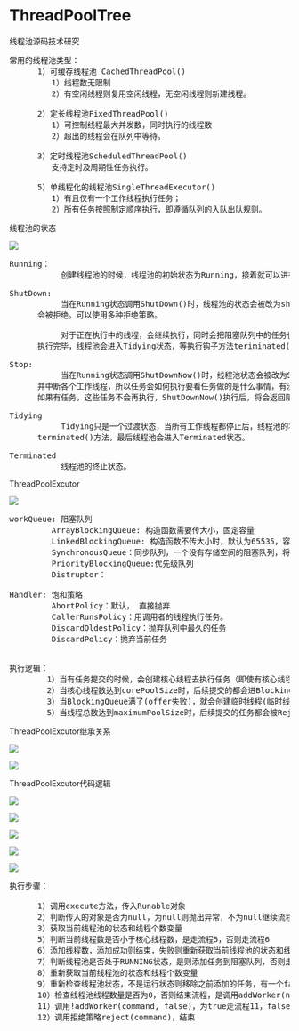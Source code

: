 # ThreadPoolTree
线程池源码技术研究

<pre>
常用的线程池类型：
      1）可缓存线程池 CachedThreadPool()
         1）线程数无限制
         2）有空闲线程则复用空闲线程，无空闲线程则新建线程。
        
      2）定长线程池FixedThreadPool()
         1）可控制线程最大并发数，同时执行的线程数
         2）超出的线程会在队列中等待。

      3）定时线程池ScheduledThreadPool()
         支持定时及周期性任务执行。

      5）单线程化的线程池SingleThreadExecutor()
         1）有且仅有一个工作线程执行任务；
         2）所有任务按照制定顺序执行，即遵循队列的入队出队规则。
</pre>


线程池的状态

![](https://i.imgur.com/Pnj5gHo.png)

<pre>
Running：
           创建线程池的时候，线程池的初始状态为Running，接着就可以进行提交任务执行了。

ShutDown:
           当在Running状态调用ShutDown()时，线程池的状态会被改为shutdown，这时候，submit任务
      会被拒绝。可以使用多种拒绝策略。

           对于正在执行中的线程，会继续执行，同时会把阻塞队列中的任务也一并执行完毕，等到全部任务
      执行完毕，线程池会进入Tidying状态，等执行钩子方法teriminated()之后，整个线程池完全终止。

Stop:
           当在Running状态调用ShutDownNow()时，线程池状态会被改为Stop()，这时候，submit任务会被拒绝，
      并中断各个工作线程，所以任务会如何执行要看任务做的是什么事情，有没有处理中断异常。而阻塞队列
      如果有任务，这些任务不会再执行，ShutDownNow()执行后，将会返回阻塞队列中的未执行的任务列表。

Tidying
           Tidying只是一个过渡状态，当所有工作线程都停止后，线程池的状态会进入Tidying状态，然后执行一个
      terminated()方法，最后线程池会进入Terminated状态。

Terminated
           线程池的终止状态。
</pre>


ThreadPoolExcutor

![](https://i.imgur.com/2oKhIrM.png)

<pre>
workQueue: 阻塞队列
         ArrayBlockingQueue: 构造函数需要传大小，固定容量
         LinkedBlockingQueue: 构造函数不传大小时，默认为65535，容易造成内存耗尽。
         SynchronousQueue：同步队列，一个没有存储空间的阻塞队列，将任务同步交给工作线程
         PriorityBlockingQueue:优先级队列
         Distruptor：

Handler: 饱和策略
         AbortPolicy：默认， 直接抛弃
         CallerRunsPolicy：用调用者的线程执行任务。
         DiscardOldestPolicy：抛弃队列中最久的任务
         DiscardPolicy：抛弃当前任务


执行逻辑：
        1）当有任务提交的时候，会创建核心线程去执行任务（即使有核心线程空闲仍会创建）；
        2）当核心线程数达到corePoolSize时，后续提交的都会进BlockingQueue中排队；
        3）当BlockingQueue满了(offer失败)，就会创建临时线程(临时线程空闲超过一定时间后，会被销毁)；
        5）当线程总数达到maximumPoolSize时，后续提交的任务都会被RejectedExecutionHandler拒绝
</pre>

ThreadPoolExcutor继承关系

![](https://i.imgur.com/PvwDh7S.png)

![](https://i.imgur.com/rghunww.png)

ThreadPoolExcutor代码逻辑

![](https://i.imgur.com/9jrHA7X.png)

![](https://i.imgur.com/mw0M60E.png)

![](https://i.imgur.com/TAl8CiC.png)

![](https://i.imgur.com/LX8SiTh.png)

![](https://i.imgur.com/pbqaQj4.png)

<pre>
执行步骤：

      1）调用execute方法，传入Runable对象
      2）判断传入的对象是否为null，为null则抛出异常，不为null继续流程
      3）获取当前线程池的状态和线程个数变量
      5）判断当前线程数是否小于核心线程数，是走流程5，否则走流程6
      6）添加线程数，添加成功则结束，失败则重新获取当前线程池的状态和线程个数变量,
      7）判断线程池是否处于RUNNING状态，是则添加任务到阻塞队列，否则走流程10，添加任务成功则继续流程8
      8）重新获取当前线程池的状态和线程个数变量
      9）重新检查线程池状态，不是运行状态则移除之前添加的任务，有一个false走流程9，都为true则走流程12
      10）检查线程池线程数量是否为0，否则结束流程，是调用addWorker(null, false)，然后结束
      11）调用!addWorker(command, false)，为true走流程11，false则结束
      12）调用拒绝策略reject(command)，结束
</pre>